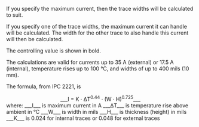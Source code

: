 If you specify the maximum current, then the trace widths will be calculated to suit.

If you specify one of the trace widths, the maximum current it can handle will be calculated. The width for the other trace to also handle this current will then be calculated.

The controlling value is shown in bold.

The calculations are valid for currents up to 35 A (external) or 17.5 A (internal), temperature rises up to 100 °C, and widths of up to 400 mils (10 mm).

The formula, from IPC 2221, is
<center>___I = K &middot; &Delta;T<sup>0.44</sup> &middot; (W &middot; H)<sup>0.725</sup>___</center>
where:
___I___ is maximum current in A
___&Delta;T___ is temperature rise above ambient in &deg;C
___W___ is width in mils
___H___ is thickness (height) in mils
___K___ is 0.024 for internal traces or 0.048 for external traces
